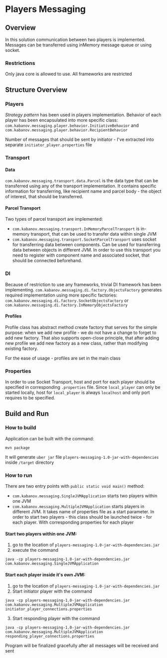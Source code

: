 # Players Messaging

## Overview 
In this solution communication between two players is implemented. Messages can be transferred using inMemory 
message queue or using socket.  

### Restrictions
Only java core is allowed to use. All frameworks are restricted

## Structure Overview
### Players
*Strategy pattern* has been used in players implementation. Behavior of each player has been encapsulated into 
more specific class: `com.kabanov.messaging.player.behavior.InitiativeBehavior` and 
`com.kabanov.messaging.player.behavior.RecipientBehavior`

Number of messages that should be sent by initiator - I've extracted into separate `initiator_player.properties` file

### Transport
#### Data
`com.kabanov.messaging.transport.data.Parcel` is the data type that can be transferred using any of the transport 
implementation.
It contains specific information for transferring, like recipient name and 
parcel body - the object of interest, that should be transferred. 

#### Parcel Transport
Two types of parcel transport are implemented: 
 - `com.kabanov.messaging.transport.InMemoryParcelTransport` is in-memory transport, that can be used to transfer 
 data within single JVM  
 - `com.kabanov.messaging.transport.SocketParcelTransport` uses socket for transferring data between components. 
 Can be used for transferring data between objects in different JVM. In order to use this transport you need to 
 register with component name and associated socket, that should be connected beforehand.
 
### DI 
Because of restriction to use any frameworks, trivial DI framework has been implementing. 
`com.kabanov.messaging.di.factory.ObjectsFactory` generates required implementation using more specific factories: 
`com.kabanov.messaging.di.factory.SocketObjectsFactory` or `com.kabanov.messaging.di.factory.InMemoryObjectsFactory`

#### Profiles
Profile class has abstract method create factory that serves for the simple purpose: when we add new profile - we do 
not have a change to forget to add new factory. That also supports open-close principle, that after adding new profile
we add new factory as a new class, rather than modifying existing factory. 

For the ease of usage - profiles are set in the main class

### Properties
In order to use Socket Transport, host and port for each player should be specified in corresponding `.properties` file.
Since `local_player` can only be started locally, host for `local_player` is always `localhost` and only port requires 
to be specified.

## Build and Run

### How to build
Application can be built with the command: 
```
mvn package
```    
It will generate `uber jar` file `players-messaging-1.0-jar-with-dependencies` inside `/target` directory

### How to run
There are two entry points with `public static void main()` method: 
 - `com.kabanov.messaging.SingleJVMApplication` starts two players within one JVM
 - `com.kabanov.messaging.MultipleJVMApplication` starts players in different JVM. It takes name of properties file 
 as a start parameter. In order to start two players - this class should be launched twice - for each player. With 
 corresponding properties for each player
 
 #### Start two players within one JVM: 
 1. go to the location of `players-messaging-1.0-jar-with-dependencies.jar` 
 2. execute the command 
```
java -cp players-messaging-1.0-jar-with-dependencies.jar com.kabanov.messaging.SingleJVMApplication
```  

 #### Start each player inside it's own JVM: 
 1. go to the location of `players-messaging-1.0-jar-with-dependencies.jar` 
 2. Start initiator player with the command 
```
java -cp players-messaging-1.0-jar-with-dependencies.jar com.kabanov.messaging.MultipleJVMApplication initiator_player_connections.properties
```   
 3. Start responding player with the command 
```
java -cp players-messaging-1.0-jar-with-dependencies.jar com.kabanov.messaging.MultipleJVMApplication responding_player_connections.properties
```
 
Program will be finalized gracefully after all messages will be received and sent







